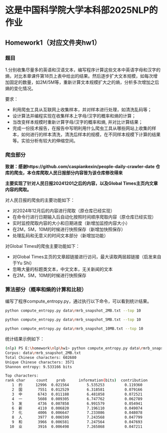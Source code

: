 # 这是中国科学院大学本科部2025NLP的作业
## Homework1（对应文件夹hw1）
### 题目
1.分别收集尽量多的英语和汉语文本，编写程序计算这些文本中英语字母和汉字的熵，对比本章课件第18页上表中给出的结果。然后逐步扩大文本规模，如每次增加固定的数量，如2M/5M等，重新计算文本规模扩大之的熵，分析多次增加之后熵的变化情况。

要求：

- 利用爬虫工具从互联网上收集样本，并对样本进行处理，如清洗乱码等；
- 设计算法并编程实现在收集样本上字母/汉字的概率和熵的计算；
- 当改变样本规模时重新计算字母/汉字的概率和熵, 并对比计算结果；
- 完成一份技术报告，在报告中写明利用什么爬虫工具从哪些网站上收集的样本，如何进行的样本清洗，清洗后样本的规模，在不同样本规模下计算的结果等。实验分析有较大的伸缩空间。

### 爬虫部分
**致谢：感谢https://github.com/caspiankexin/people-daily-crawler-date 仓库的爬虫，本仓库爬取人民日报部分内容皆为该仓库修改得来**

**主要实现了针对人民日报20241201之后的内容，以及Global Times主页内文章内容的爬取。**

对人民日报的爬虫的主要功能如下：

- 对2024年12月后的内容进行爬取（原仓库已经实现）
- 在命令行进行日期输入后自动化按照时间顺序爬取内容（原仓库已经实现）
- 实时监控爬取内容的大小和日期进度（新增加监控内容大小）
- 在2M，5M，10M的时候进行快照保存（新增加快照保存）
- 处理乱码和无意义的时间文本部分（新增加功能）

对Global Times的爬虫主要功能如下：

- 对Global Times主页的文章超链接进行访问，最大读取两层超链接（启发来自于Yu Shi）
- 忽略大量的标题类文本，中文文本，无关新闻的文本
- 在2M，5M，10M的时候进行快照保存

### 算法部分（概率和熵的计算和比较）

编写了程序compute_entropy.py，通过执行以下命令，可以看到统计结果。

```bash
python compute_entropy.py data\rmrb_snapshot_2MB.txt --top 10
```
```bash
python compute_entropy.py data\rmrb_snapshot_5MB.txt --top 10
```
```bash
python compute_entropy.py data\rmrb_snapshot_10MB.txt --top 10
```
统计结果示例如下：

```bash
(nlp) PS E:\homework\nlp\hw1> python compute_entropy.py data\rmrb_snapshot_2MB.txt --top 10
Corpus: data\rmrb_snapshot_2MB.txt
Total Chinese characters: 602680
Unique Chinese characters: 3571
Shannon entropy: 9.533166 bits

Top characters:
rank char     count    prob      information(bits)  contribution
   1  的      12996  0.021564        5.535253         0.119360
   2  国       7551  0.012529        6.318581         0.079166
   3  中       6743  0.011188        6.481858         0.072521
   4  一       5608  0.009305        6.747762         0.062789
   5  发       4736  0.007858        6.991579         0.054941
   6  新       4110  0.006820        7.196110         0.049074
   7  化       4006  0.006647        7.233086         0.048078
   8  人       3977  0.006599        7.243568         0.047799
   9  和       3966  0.006581        7.247564         0.047693
  10  业       3916  0.006498        7.265868         0.047211
```